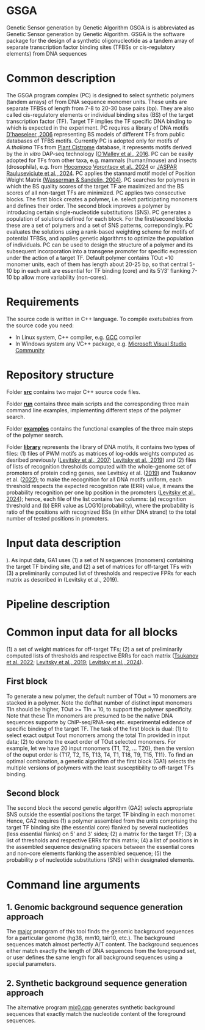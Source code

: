 # GSGA
Genetic Sensor generation by Genetic Algorithm
GSGA is is abbreviated as Genetic Sensor generation by Genetic Algorithm. GSGA is the software package for the design of a synthetic oligonucleotide as a tandem array of separate transcription factor binding sites (TFBSs or cis-regulatory elements) from DNA sequences 
# Common description
The GSGA program complex (PC) is designed to select synthetic polymers (tandem arrays) of from DNA sequence monomer units. These units are separate TFBSs of length from 7-8 to 20-30 base pairs (bp). They are also called cis-regulatory elements or individual binding sites (BS) of the target transcription factor (TF). Target TF implies the TF specific DNA binding to which is expected in the experiment. PC requires a library of DNA motifs [D'haeseleer, 2006](https://doi.org/10.1038/nbt0406-423) representing BS models of different TFs from public databases of TFBS motifs. Currently PC is adopted only for motifs of *A.thaliana* TFs from [Plant Cistrome](http://neomorph.salk.edu/dap_web/pages/index.php) database, it represents motifs derived by the *in vitro* DAP-seq technology ([O’Malley et al., 2016](https://doi.org/10.1016/j.cell.2016.08.063). PC can be easily adopted for TFs from other taxa, e.g. mammals (human/mouse) and insects (drosophila), e.g. from [Hocomoco](https://hocomoco13.autosome.org/) [Vorontsov et al., 2024](https://doi.org/10.1093/nar/gkad1077) or [JASPAR](https://jaspar.elixir.no/) [Rauluseviciute et al., 2024](https://doi.org/10.1093/nar/gkad1059). PC applies the stannard motif model of Position Weight Matrix [(Wasserman & Sandelin, 2004)](https://doi.org/10.1038/nrg1315). PC searches for polymers in which the BS quality scores of the target TF are maximized and the BS scores of all non-target TFs are minimized. PC applies two consecutive blocks. The first block creates a polymer, i.e. select participating monomers and defines their order. The second block improves a polymer by introducing certain single-nucleotide substitutions (SNS). PC generates a population of solutions defined for each block. For the first/second blocks these are a set of polymers and a set of SNS patterns, correpondingly. PC evaluates the solutions using a rank-based weighting scheme for motifs of potential TFBSs, and applies genetic algorithms to optimize the population of individuals. PC can be used to design the structure of a polymer and its subsequent incorporation into a transgene promoter for specific expression under the action of a target TF. Default polymer contains TOut =10 monomer units, each of them has length about 20-25 bp, so that central 5-10 bp in each unit are essential for TF binding (core) and its 5'/3' flanking 7-10 bp allow more variability (non-cores).

# Requirements
The source code is written in C++ language. To compile exetubables from the source code you need:

* In Linux system, C++ compiler, e.g. [GCC](https://gcc.gnu.org/) compiler 
* In Windows system any VC++ package, e.g. [Microsoft Visual Studio Community](https://visualstudio.microsoft.com/vs/community/)

# Repository structure
Folder [**src**](https://github.com/parthian-sterlet/gsga/tree/main/src) contains two major C++ source code files.  

Folder [**run**](https://github.com/parthian-sterlet/gsga/tree/main/run) contains three main scripts and the corresponding three main command line examples, implementing different steps of the polymer search.

Folder [**examples**](https://github.com/parthian-sterlet/gsga/tree/main/examples) contains the functional examples of the three main steps of the polymer search.

Folder [**library**](https://github.com/parthian-sterlet/gsga/tree/main/library) represents the library of DNA motifs, it contains two types of files: (1) files of PWM motifs as matrices of log-odds weights computed as desribed previously ([Levitsky et al., 2007](https://doi.org/10.1186/1471-2105-8-481); [Levitsky et al., 2019](https://doi.org/10.1093/nar/gkz800)) and (2) files of lists of recognition thresholds computed with the whole-genome set of promoters of protein coding genes, see Levitsky et al. ([2019](https://doi.org/10.1093/nar/gkz800)) and Tsukanov et al. ([2022](https://doi.org/10.3389/fpls.2022.938545)); to make the recognition for all DNA motifs uniform, each threshold respects the expected recognition rate (ERR) value, it means the probability recognition per one bp position in the promoters ([Levitsky et al., 2024](https://doi.org/10.18699/vjgb-24-90)); hence, each file of the list contains two columns: (a) recognition threshold and (b) ERR value as LOG10(probability), where the probability is ratio of the positions with recognized BSs (in either DNA strand) to the total number of tested positions in promoters.

# Input data description
). As input data, GA1 uses (1) a set of N sequences (monomers) containing the target TF binding site, and (2) a set of matrices for off-target TFs with (3) a preliminarily computed list of thresholds and respective FPRs for each matrix as described in (Levitsky et al., 2019). 

# Pipeline description

# Common input data for all blocks
(1) a set of weight matrices for off-target TFs; (2) a set of preliminarily computed lists of thresholds and respective ERRs for each matrix ([Tsukanov et al. 2022](https://doi.org/10.3389/fpls.2022.938545); [Levitsky et al., 2019](https://doi.org/10.1093/nar/gkz800); [Levitsky et al., 2024](https://doi.org/10.18699/vjgb-24-90)).

## First block
To generate a new polymer, the default number of TOut = 10 monomers are stacked in a polymer. Note the defthat number of distinct input monomers TIn should be higher, TOut >= TIn = 10, to support the polymer specificity. Note that these TIn monomers are presumed to be the native DNA sequences supporte by ChIP-seq/RNA-seq etc. experimental edidence of specific binding of the target TF. The task of the first block is dual: (1) to select exact output Tout monomers among the total TIn provided in input data; (2) to denote the exact order of TOut selected monomers. For example, let we have 20 input monomers {T1, T2, ... T20}, then the version of the ouput order is {T17, T2, T5, T13, T4, T1, T18, T9, T15, T11}. To find an optimal combination, a genetic algorithm of the first block (GA1) selects the multiple versions of polymers with the least susceptibility to off-target TFs binding. 

## Second block
The second block the second genetic algorithm (GA2) selects appropriate SNS outside the essential positions the target TF binding in each monomer. Hence, GA2 requires (1) a polymer assembled from the units comprising the target TF binding site (the essential core) flanked by several nucleotides (less essential flanks) on 5' and 3' sides; (2) a matrix for the target TF; (3) a list of thresholds and respective ERRs for this matrix; (4) a list of positions in the assembled sequence designating spacers between the essential cores  and non-core elements flanking the assembled sequence; (5) the probability p of nucleotide substitutions  (SNS) within designated elements. 

# Command line arguments

## 1. Genomic background sequence generation approach
The [major](https://github.com/parthian-sterlet/antinoise/blob/main/src/background_genome_mono.cpp) propgram of this tool finds the genomic background sequences for a particular genome (hg38, mm10, tair10, etc.). The background sequences match almost perfectly A/T content. The background sequences either match exactly the length of DNA sequences from the foreground set, or user defines the same length for all background sequences using a special parameters.
## 2. Synthetic background sequence generation approach
The alternative program [mix0.cpp](https://github.com/parthian-sterlet/antinoise/blob/master/src/mix0.cpp) generates synthetic background sequences that exactly match the nucleotide content of the foreground sequences.
